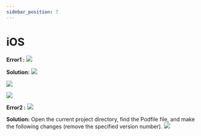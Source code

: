 ```yaml
---
sidebar_position: 7
---
```


# iOS

**Error1 :**
![](/img/HCSDK/image17.jpeg)

**Solution:**
![](/img/HCSDK/image18.jpeg)

![](/img/HCSDK/image19.jpg)

![](/img/HCSDK/image20.jpg)

**Error2 :**
![](/img/HCSDK/image32.jpeg)

**Solution:**
Open the current project directory, find the Podfile file, and make the following changes (remove the specified version number).
![](/img/HCSDK/image33.jpeg)
